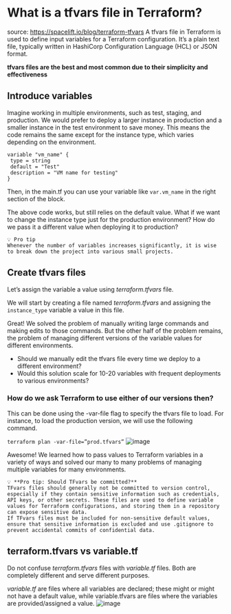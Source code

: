 # What is a tfvars file in Terraform?
source: https://spacelift.io/blog/terraform-tfvars
A tfvars file in Terraform is used to define input variables for a Terraform configuration. 
It’s a plain text file, typically written in HashiCorp Configuration Language (HCL) or JSON format.

**tfvars files are the best and most common due to their simplicity and effectiveness**
## Introduce variables
Imagine working in multiple environments, such as test, staging, and production. We would prefer to deploy a larger instance in production and a smaller instance in the test environment to save money. 
This means the code remains the same except for the instance type, which varies depending on the environment.
```
variable "vm_name" {
 type = string
 default = "Test"
 description = "VM name for testing"
}
```
Then, in the main.tf you can use your variable like ```var.vm_name``` in the right section of the block.

The above code works, but still relies on the default value. 
What if we want to change the instance type just for the production environment? How do we pass it a different value when deploying it to production?
```
💡 Pro tip
Whenever the number of variables increases significantly, it is wise to break down the project into various small projects.
```
## Create tfvars files
Let’s assign the variable a value using _terraform.tfvars_ file.

We will start by creating a file named _terraform.tfvars_ and assigning the ```instance_type``` variable a value in this file.

Great! We solved the problem of manually writing large commands and making edits to those commands. 
But the other half of the problem remains, the problem of managing different versions of the variable values for different environments.
- Should we manually edit the tfvars file every time we deploy to a different environment? 
- Would this solution scale for 10-20 variables with frequent deployments to various environments?

### How do we ask Terraform to use either of our versions then?

This can be done using the -var-file flag to specify the tfvars file to load. For instance, to load the production version, we will use the following command.

```terraform plan -var-file=”prod.tfvars”```
![image](https://github.com/user-attachments/assets/a213c206-bbc0-4767-9af5-ac648ddab119)

Awesome! We learned how to pass values to Terraform variables in a variety of ways and solved our many to many problems of managing multiple variables for many environments.
```
💡 **Pro tip: Should TFvars be committed?**
TFvars files should generally not be committed to version control, especially if they contain sensitive information such as credentials, API keys, or other secrets. These files are used to define variable values for Terraform configurations, and storing them in a repository can expose sensitive data.
If TFvars files must be included for non-sensitive default values, ensure that sensitive information is excluded and use .gitignore to prevent accidental commits of confidential data.
```
## terraform.tfvars vs variable.tf
Do not confuse _terraform.tfvars_ files with _variable.tf_ files. Both are completely different and serve different purposes.

_variable.tf_ are files where all variables are declared; these might or might not have a default value, while variable.tfvars are files where the variables are provided/assigned a value.
![image](https://github.com/user-attachments/assets/289ac4b7-bdcb-4259-8c3f-1456b1cc6104)
